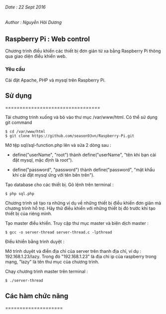 ######	Date : 22 Sept 2016
######	Author : Nguyễn Hải Dương
##		Raspberry Pi : Web control

Chương trình điều khiển các thiết bị đơn giản từ xa bằng Raspberry Pi thông qua giao diện điều khiển web.

### Yêu cầu

Cài đặt Apache, PHP và mysql trên Raspberry Pi.

## Sử dụng
=================================

Tải chương trình xuống và bỏ vào thư mục /var/www/html. Có thể sử dụng git command

	$ cd /var/www/html
	$ git clone https://github.com/season93vn/Raspberry-Pi.git

Mở tệp sql/sql-function.php lên và sửa 2 dòng sau :

-	define("userName", "root") thành define("userName", "tên khi bạn cài đặt
mysql, mặc định là root").

-	define("password", "password") thành define("password", "mật khẩu khi
cài đặt mysql ứng với tên bên trên").

Tạo database cho các thiết bị. Gõ lệnh trên terminal : 

	$ php sql.php

Chương trình sẽ tạo ra những ví dụ về những thiết bị điều khiển đơn giản mà 
chương trình hỗ trợ. Hãy thử điều khiển với những thiết bị đó trước khi tạo thiết 
bị của riêng mình.	

Tạo master điều khiển. Truy cập thư mục master và biên dịch master :

	$ gcc -o server-thread server-thread.c -lpthread

Điều khiển bằng trình duyệt :

Mở trình duyêt và điền địa chỉ của server trên thanh địa chỉ, ví dụ : 
192.168.1.23/lazy. Trong đó "192.168.1.23" là địa chỉ ip của raspberry trong mạng,
"lazy" là tên thư mục của chương trình.

Chạy chương trình master trên terminal :

	$ ./server-thread


## Các hàm chức năng
====================






